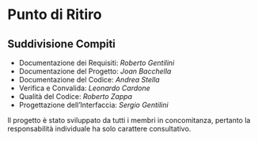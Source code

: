 # Punto di Ritiro

## Suddivisione Compiti
* Documentazione dei Requisiti: *Roberto Gentilini*
* Documentazione del Progetto: *Joan Bacchella*
* Documentazione del Codice: *Andrea Stella*
* Verifica e Convalida: *Leonardo Cardone*
* Qualità del Codice: *Roberto Zappa*
* Progettazione dell’Interfaccia: *Sergio Gentilini*

Il progetto è stato sviluppato da tutti i membri in concomitanza, pertanto la responsabilità individuale ha solo carattere consultativo.
